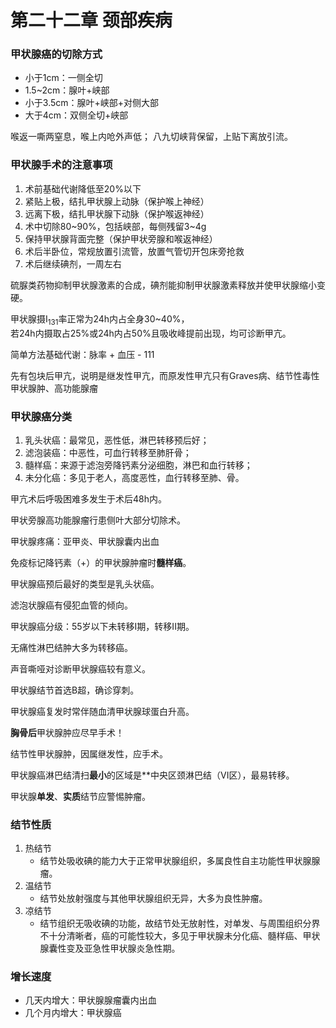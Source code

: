 # 第二十二章 颈部疾病

### 甲状腺癌的切除方式

- 小于1cm：一侧全切
- 1.5~2cm：腺叶+峡部
- 小于3.5cm：腺叶+峡部+对侧大部
- 大于4cm：双侧全切+峡部

喉返一嘶两窒息，喉上内呛外声低；
八九切峡背保留，上贴下离放引流。

### 甲状腺手术的注意事项

1. 术前基础代谢降低至20%以下
1. 紧贴上极，结扎甲状腺上动脉（保护喉上神经）
1. 远离下极，结扎甲状腺下动脉（保护喉返神经）
1. 术中切除80~90%，包括峡部，每侧残留3~4g
1. 保持甲状腺背面完整（保护甲状旁腺和喉返神经）
1. 术后半卧位，常规放置引流管，放置气管切开包床旁抢救
1. 术后继续碘剂，一周左右

硫脲类药物抑制甲状腺激素的合成，碘剂能抑制甲状腺激素释放并使甲状腺缩小变硬。

甲状腺摄I<sub>131</sub>率正常为24h内占全身30~40%，  
若24h内摄取占25%或24h内占50%且吸收峰提前出现，均可诊断甲亢。

简单方法基础代谢：脉率 + 血压 - 111

先有包块后甲亢，说明是继发性甲亢，而原发性甲亢只有Graves病、结节性毒性甲状腺肿、高功能腺瘤

### 甲状腺癌分类

1. 乳头状癌：最常见，恶性低，淋巴转移预后好；
1. 滤泡装癌：中恶性，可血行转移至肺肝骨；
1. 髓样癌：来源于滤泡旁降钙素分泌细胞，淋巴和血行转移；
1. 未分化癌：多见于老人，高度恶性，血行转移至肺、骨。

甲亢术后呼吸困难多发生于术后48h内。

甲状旁腺高功能腺瘤行患侧叶大部分切除术。

甲状腺疼痛：亚甲炎、甲状腺囊内出血

免疫标记降钙素（+）的甲状腺肿瘤时**髓样癌**。

甲状腺癌预后最好的类型是乳头状癌。

滤泡状腺癌有侵犯血管的倾向。

甲状腺癌分级：55岁以下未转移I期，转移II期。

无痛性淋巴结肿大多为转移癌。

声音嘶哑对诊断甲状腺癌较有意义。

甲状腺结节首选B超，确诊穿刺。

甲状腺癌复发时常伴随血清甲状腺球蛋白升高。

**胸骨后**甲状腺肿应尽早手术！

结节性甲状腺肿，因属继发性，应手术。

甲状腺癌淋巴结清扫**最小**的区域是**中央区颈淋巴结（VI区），最易转移。

甲状腺**单发**、**实质**结节应警惕肿瘤。

### 结节性质

1. 热结节
    - 结节处吸收碘的能力大于正常甲状腺组织，多属良性自主功能性甲状腺腺瘤。
1. 温结节
    - 结节处放射强度与其他甲状腺组织无异，大多为良性肿瘤。
1. 凉结节
    - 结节组织无吸收碘的功能，故结节处无放射性，对单发、与周围组织分界不十分清晰者，癌的可能性较大，多见于甲状腺未分化癌、髓样癌、甲状腺囊性变及亚急性甲状腺炎急性期。

### 增长速度

- 几天内增大：甲状腺腺瘤囊内出血
- 几个月内增大：甲状腺癌
